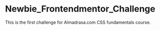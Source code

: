 # Newbie_Frontendmentor_Challenge
This is the first challenge for Almadrasa.com CSS fundamentals course.
